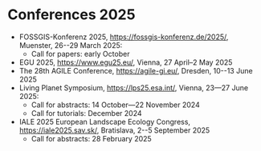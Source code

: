# Conferences 2025

- FOSSGIS-Konferenz 2025, https://fossgis-konferenz.de/2025/, Muenster, 26--29 March 2025:
	- Call for papers: early October
- EGU 2025, https://www.egu25.eu/, Vienna, 27 April–2 May 2025
- The 28th AGILE Conference, https://agile-gi.eu/, Dresden, 10--13 June 2025
- Living Planet Symposium, https://lps25.esa.int/, Vienna, 23—27 June 2025:
	- Call for abstracts: 14 October—22 November 2024
	- Call for tutorials: December 2024
- IALE 2025 European Landscape Ecology Congress, https://iale2025.sav.sk/, Bratislava, 2--5 September 2025
	- Call for abstracts: 28 February 2025
